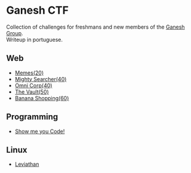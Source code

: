 # Ganesh CTF
Collection of challenges for freshmans and new members of the [Ganesh Group](ganesh.icmc.usp.br). <br>
Writeup in portuguese.

## Web
- [Memes(20)](Web/Memes.md)
- [Mighty Searcher(40)](Web/MightySearcher.md)
- [Omni Corp(40)](Web/OmniCorp.md)
- [The Vault(50)](Web/TheVault.md)
- [Banana Shopping(60)](Web/BananaShopping.md)

## Programming
- [Show me you Code!](ShowMeYouCode.md)

## Linux
- [Leviathan](Leviathan.md)
